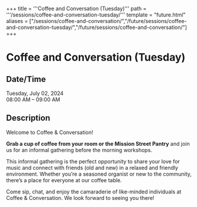 +++
title = '''Coffee and Conversation (Tuesday)'''
path = '''/sessions/coffee-and-conversation-tuesday/'''
template = "future.html"
aliases = ["/sessions/coffee-and-conversation/","/future/sessions/coffee-and-conversation-tuesday/","/future/sessions/coffee-and-conversation/"]
+++

<h1>Coffee and Conversation (Tuesday)</h1>

<h2>Date/Time</h2>
<p>Tuesday, July 02, 2024<br>
08:00 AM – 09:00 AM</p>
<h2>Description</h2>

<div class="ag87-crtemvc-hsbk"><div class="css-vsf5of"><p class="carina-rte-public-DraftStyleDefault-block">Welcome to Coffee &amp; Conversation!</p><p class="carina-rte-public-DraftStyleDefault-block"><span style="font-weight: bold;">Grab a cup of coffee from your room or the Mission Street Pantry</span> and join us for an informal gathering before the morning workshops.</p><p class="carina-rte-public-DraftStyleDefault-block">This informal gathering is the perfect opportunity to share your love for music and connect with friends (old and new) in a relaxed and friendly environment. Whether you’re a seasoned organist or new to the community, there’s a place for everyone at our coffee table.</p><p class="carina-rte-public-DraftStyleDefault-block">Come sip, chat, and enjoy the camaraderie of like-minded individuals at Coffee &amp; Conversation. We look forward to seeing you there!</p></div></div>


